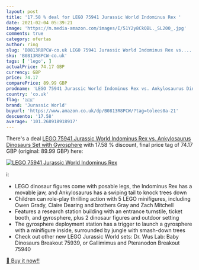 ```yaml
---
layout: post
title: '17.58 % deal for LEGO 75941 Jurassic World Indominus Rex '
date: 2021-02-04 05:39:21
image: 'https://m.media-amazon.com/images/I/51Y2y8CkQBL._SL200_.jpg'
comments: true
category: ofertas
author: ring
slug: 'B0813R8PCW-co.uk LEGO 75941 Jurassic World Indominus Rex vs....'
sku: 'B0813R8PCW-co.uk'
tags: [ 'lego', ]
actualPrice: 74.17 GBP
currency: GBP
price: 74.17
comparePrice: 89.99 GBP
prodname: 'LEGO 75941 Jurassic World Indominus Rex vs. Ankylosaurus Dinosaurs Set with Gyrosphere'
country: 'co.uk'
flag: '🇬🇧'
brand: 'Jurassic World'
buyurl: 'https://www.amazon.co.uk/dp/B0813R8PCW/?tag=tolees0a-21'
descuento: '17.58'
average: '101.268918918917'
---
```


There's a deal [LEGO 75941 Jurassic World Indominus Rex vs. Ankylosaurus Dinosaurs Set with Gyrosphere](https://www.amazon.co.uk/dp/B0813R8PCW/?tag=tolees0a-21)  with  17.58 % discount, final price tag of  74.17 GBP (original: 89.99 GBP) here:

[![LEGO 75941 Jurassic World Indominus Rex ](https://m.media-amazon.com/images/I/51Y2y8CkQBL._SL200_.jpg)](https://www.amazon.co.uk/dp/B0813R8PCW/?tag=tolees0a-21)

ℹ️:

- LEGO dinosaur figures come with posable legs, the Indominus Rex has a movable jaw, and Ankylosaurus has a swiping tail to knock trees down
- Children can role-play thrilling action with 5 LEGO minifigures, including Owen Grady, Claire Dearing and brothers Gray and Zach Mitchell
- Features a research station building with an entrance turnstile, ticket booth, and gyrosphere, plus 2 dinosaur figures and outdoor setting
- The gyrosphere deployment station has a trigger to launch a gyrosphere with a minifigure inside, surrounded by jungle with smash-down trees
- Check out other new LEGO Jurassic World sets: Dr. Wus Lab: Baby Dinosaurs Breakout 75939, or Gallimimus and Pteranodon Breakout 75940

[🛒 Buy it now!!](https://www.amazon.co.uk/dp/B0813R8PCW/?tag=tolees0a-21)
